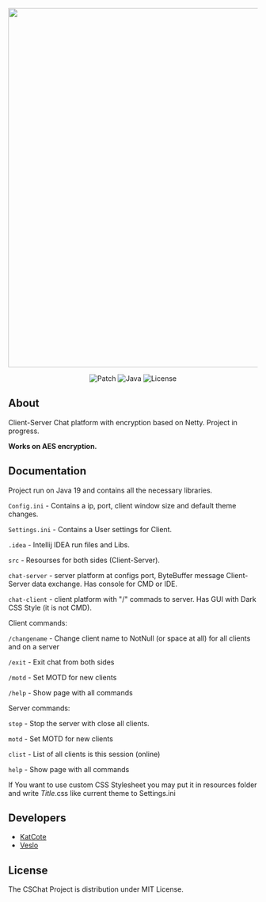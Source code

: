 <p align="center">
      <img src="https://i.ibb.co/GCq8mHx/CSChat3.png" width="726">
</p>

<p align="center">
   <img src="https://img.shields.io/badge/Patch-v1.4.0-success" alt="Patch">
   <img src="https://img.shields.io/badge/Java-openjdk--19-orange" alt="Java">
   <img src="https://img.shields.io/badge/License-MIT-red" alt="License">
</p>

## About

Client-Server Chat platform with encryption based on Netty.
Project in progress.

**Works on AES encryption.**

## Documentation

Project run on Java 19 and contains all the necessary libraries.

`Config.ini` - Contains a ip, port, client window size and default theme changes.

`Settings.ini` - Contains a User settings for Client.

`.idea` - Intellij IDEA run files and Libs.

`src` - Resourses for both sides (Client-Server).

`chat-server` - server platform at configs port, ByteBuffer message Client-Server data exchange.
Has console for CMD or IDE.

`chat-client` - client platform with "/" commads to server. Has GUI with Dark CSS Style (it is not CMD).

Client commands: 

`/changename` - Change client name to NotNull (or space at all) for all clients and on a server

`/exit` - Exit chat from both sides

`/motd` - Set MOTD for new clients

`/help` - Show page with all commands

Server commands:

`stop` - Stop the server with close all clients.

`motd` - Set MOTD for new clients

`clist` - List of all clients is this session (online)

`help` - Show page with all commands

If You want to use custom CSS Stylesheet you may put it in resources folder and write *Title*.css like current theme to Settings.ini

## Developers

- [KatCote](https://github.com/KatCote)
- [Veslo](https://github.com/vadiek)

## License

The CSChat Project is distribution under MIT License.
